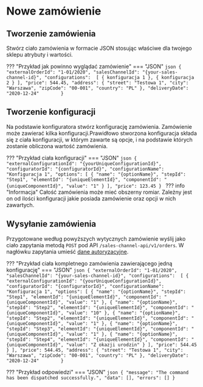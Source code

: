 # Nowe zamówienie
## Tworzenie zamówienia
Stwórz ciało zamówienia w formacie JSON stosując właściwe dla twojego sklepu atrybuty i wartości.

??? "Przykład jak powinno wyglądać zamówienie"
    === "JSON"
    ```json
    {
      "externalOrderId": "1-01/2020",
      "salesChannelId": "{your-sales-channel-id}",
      "configurations": 
          [
              { konfiguracja 1 },
              { konfiguracja 2 }
          ],
      "price": 544.45,
      "address": {
        "street": "Testowa 1",
        "city": "Warszawa",
        "zipCode": "00-001",
        "country": "PL"
      },
      "deliveryDate": "2020-12-24"       
    }
    ```

## Tworzenie konfiguracji

Na podstawie konfiguratora stwórz konfigurację zamówienia. Zamówienie może zawierać kilka konfiguracji.Prawidłowo stworzona konfiguracja składa się z ciała konfiguracji, w którym zawarte są opcje, i na podstawie których zostanie obliczona wartość zamówienia.

??? "Przykład ciała konfiguracji"
    === "JSON"
    ```json
        {
          "externalConfigurationId": "{yourUniqueConfigurationId}",
          "configuratorId": "{configuratorId}",
          "configurationName": "Konfiguracja 1",
          "options":
          [
            {
              "name": "{optionName}",
              "stepId": "Step1",
              "elementId": "{uniqueElementId}",
              "componentId": "{uniqueComponentId}",
              "value": "1"
            }
          ],
          "price": 123.45
        }
    ```
??? info "Informacja"
    Całość zamówienia może mieć obszerny romiar. Zależny jest on od ilości konfiguracji jakie posiada zamówienie oraz opcji w nich zawartych.

## Wysyłanie zamówienia

Przygotowane według powyższych wytycznych zamówienie wyślij jako ciało zapytania metodą `POST` pod API `/sales-channel-api/v1/orders`. W nagłówku zapytania umieść [dane autoryzacyjne](../../authorization).

??? "Przykład ciała kompletnego zamówienia zawierającego jedną konfigurację"
    === "JSON"
    ```json
    {
      "externalOrderId": "1-01/2020",
      "salesChannelId": "{your-sales-channel-id}",
      "configurations": 
          [
            {
              "externalConfigurationId": "{yourUniqueConfigurationId}",
              "configuratorId": "{configuratorId}",
              "configurationName": "Konfiguracja 1",
              "options":
              [
                {
                  "name": "{optionName}",
                  "stepId": "Step1",
                  "elementId": "{uniqueElementId}",
                  "componentId": "{uniqueComponentId}",
                  "value": "1"
                },
                {
                  "name": "{optionName}",
                  "stepId": "Step2",
                  "elementId": "{uniqueElementId}",
                  "componentId": "{uniqueComponentId}",
                  "value": "10"
                },
                {
                  "name": "{optionName}",
                  "stepId": "Step2",
                  "elementId": "{uniqueElementId}",
                  "componentId": "{uniqueComponentId}",
                  "value": "1"
                },
                {
                  "name": "{optionName}",
                  "stepId": "Step3",
                  "elementId": "{uniqueElementId}",
                  "componentId": "{uniqueComponentId}",
                  "value": "1"
                },
                {
                  "name": "{optionName}",
                  "stepId": "Step4",
                  "elementId": "{uniqueElementId}",
                  "componentId": "{uniqueComponentId}",
                  "value": "Z okazji urodzin"
                }
              ],
              "price": 544.45
            }
          ],
      "price": 544.45,
      "address": {
        "street": "Testowa 1",
        "city": "Warszawa",
        "zipCode": "00-001",
        "country": "PL"
      },
      "deliveryDate": "2020-12-24"       
    }
    ```

??? "Przykład odpowiedzi"
    === "JSON"
    ``` json
    {
        "message": "The command has been dispatched successfully.",
        "data": [],
        "errors": []
    }
    ```
